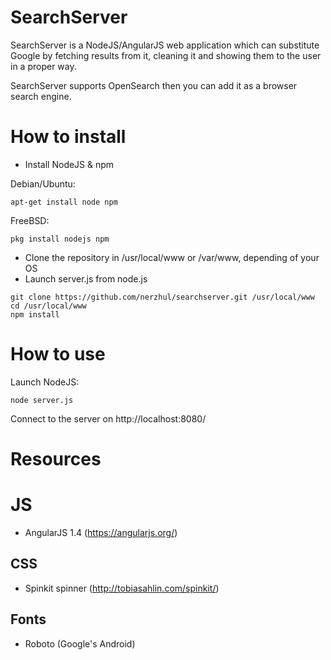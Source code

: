 # SearchServer
SearchServer is a NodeJS/AngularJS web application which can substitute Google by fetching results from it,
cleaning it and showing them to the user in a proper way.

SearchServer supports OpenSearch then you can add it as a browser search engine.

# How to install
* Install NodeJS & npm

Debian/Ubuntu:
```shell
apt-get install node npm
```

FreeBSD:
```shell
pkg install nodejs npm
```

* Clone the repository in /usr/local/www or /var/www, depending of your OS
* Launch server.js from node.js

```shell
git clone https://github.com/nerzhul/searchserver.git /usr/local/www
cd /usr/local/www
npm install
```

# How to use
Launch NodeJS:
```shell
node server.js
```

Connect to the server on http://localhost:8080/

# Resources
# JS
* AngularJS 1.4 (https://angularjs.org/)

## CSS
* Spinkit spinner (http://tobiasahlin.com/spinkit/)

## Fonts
* Roboto (Google's Android) 

